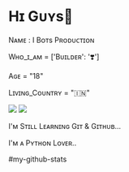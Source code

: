 # Hɪ Gᴜʏs👋
Nᴀᴍᴇ : I Bᴏᴛs Pʀᴏᴅᴜᴄᴛɪᴏɴ

Wʜᴏ_ɪ_ᴀᴍ = ['Bᴜɪʟᴅᴇʀ':  '❣️']

Aɢᴇ = "18"

Lɪᴠɪɴɢ_Cᴏᴜɴᴛʀʏ = "🇮🇳"


<a href="https://t.me/ibotssupport"><img src="https://img.shields.io/badge/Join-Group%20Support-black.svg?style=for-the-badge&logo=Telegram"></a> <a href="https://t.me/ibotsupdates"><img src="https://img.shields.io/badge/Join-Updates%20Channel-black.svg?style=for-the-badge&logo=Telegram"></a>

I'ᴍ Sᴛɪʟʟ Lᴇᴀʀɴɪɴɢ Gɪᴛ & Gɪᴛʜᴜʙ...

I'ᴍ ᴀ Pʏᴛʜᴏɴ Lᴏᴠᴇʀ..

#my-github-stats
